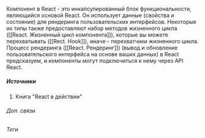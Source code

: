 Компонент в React - это инкапсулированный блок функциональности, являющийся основой React. Он использует данные (свойства и состояние) для рендеринга пользовательских интерфейсов. Некоторые их типы также предоставляют набор методов жизненного цикла ([[React. Жизненный цикл компонента]]), которые вы можете перехватывать ([[Rect. Hook]]), иначе - перехватчики жизненного цикла. Процесс рендеринга ([[React. Рендеринг]]) (вывод и обновление пользовательского интерфейса на основе ваших данных) в React предсказуем, и компоненты могут подключиться к нему через API React.

##### Источники
1. Книга "React в действии"

###### Доп. связи

###### Теги
